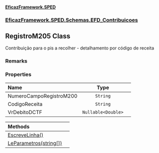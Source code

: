 #### [EficazFramework.SPED](EficazFrameworkSPED.md 'EficazFramework SPED')
### [EficazFramework.SPED.Schemas.EFD_Contribuicoes](EficazFramework.SPED.Schemas.EFD_Contribuicoes.md 'EficazFramework.SPED.Schemas.EFD_Contribuicoes')

## RegistroM205 Class

Contribuição para o pis a recolher - detalhamento por código de receita

### Remarks
### Properties

| Name | Type | |
| :--- | :---: | :--- |
| NumeroCampoRegistroM200 | `String` |  |
| CodigoReceita | `String` |  |
| VrDebitoDCTF | `Nullable<Double>` |  |

| Methods | |
| :--- | :--- |
| [EscreveLinha()](EficazFramework.SPED.Schemas.EFD_Contribuicoes/RegistroM205/EscreveLinha().md 'EficazFramework.SPED.Schemas.EFD_Contribuicoes.RegistroM205.EscreveLinha()') | |
| [LeParametros(string[])](EficazFramework.SPED.Schemas.EFD_Contribuicoes/RegistroM205/LeParametros(string[]).md 'EficazFramework.SPED.Schemas.EFD_Contribuicoes.RegistroM205.LeParametros(string[])') | |
